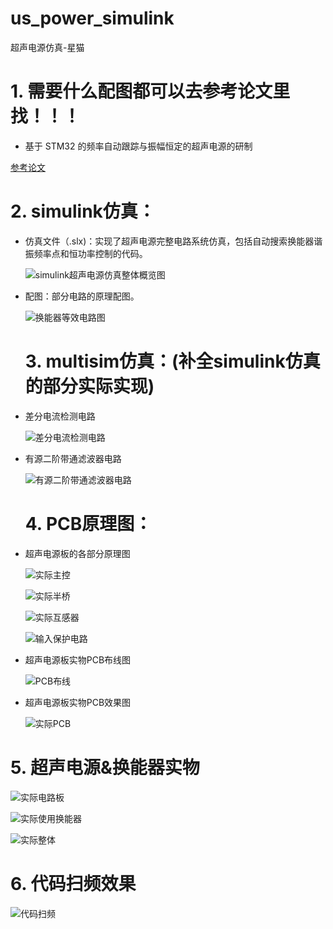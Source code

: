 # us_power_simulink
 超声电源仿真-星猫

# 1. 需要什么配图都可以去参考论文里找！！！

- 基于 STM32 的频率自动跟踪与振幅恒定的超声电源的研制

 [参考论文](https://github.com/cdh66666/us_power_simulink/blob/main/%E5%8F%82%E8%80%83%E8%AE%BA%E6%96%87/%E5%9F%BA%E4%BA%8ESTM32%E7%9A%84%E9%A2%91%E7%8E%87%E8%87%AA%E5%8A%A8%E8%B7%9F...%E4%B8%8E%E6%8C%AF%E5%B9%85%E6%81%92%E5%AE%9A%E7%9A%84%E8%B6%85%E5%A3%B0%E7%94%B5%E6%BA%90%E7%9A%84%E7%A0%94%E5%88%B6_%E9%83%91%E4%BC%9F%E5%B8%85.pdf)

# 2. simulink仿真：

- 仿真文件（.slx)：实现了超声电源完整电路系统仿真，包括自动搜索换能器谐振频率点和恒功率控制的代码。

  ![simulink超声电源仿真整体概览图](https://github.com/cdh66666/us_power_simulink/blob/main/simulink%E4%BB%BF%E7%9C%9F/%E4%BB%BF%E7%9C%9F%E6%95%88%E6%9E%9C%E5%9B%BE/%E8%B6%85%E5%A3%B0%E7%94%B5%E6%BA%90%E4%BB%BF%E7%9C%9F%E6%95%B4%E4%BD%93%E6%A6%82%E8%A7%88.png)

- 配图：部分电路的原理配图。

  ![换能器等效电路图](https://github.com/cdh66666/us_power_simulink/blob/main/simulink%E4%BB%BF%E7%9C%9F/%E4%BB%BF%E7%9C%9F%E6%95%88%E6%9E%9C%E5%9B%BE/%E6%8D%A2%E8%83%BD%E5%99%A8%E7%AD%89%E6%95%88%E7%94%B5%E8%B7%AF.png)

  # 3. multisim仿真：(补全simulink仿真的部分实际实现)

- 差分电流检测电路

  ![差分电流检测电路](https://github.com/cdh66666/us_power_simulink/blob/main/multisim%E4%BB%BF%E7%9C%9F/%E5%B7%AE%E5%88%86%E7%94%B5%E6%B5%81%E6%A3%80%E6%B5%8B-multisim%E4%BB%BF%E7%9C%9F.png)

- 有源二阶带通滤波器电路

  ![有源二阶带通滤波器电路](https://github.com/cdh66666/us_power_simulink/blob/main/multisim%E4%BB%BF%E7%9C%9F/%E6%9C%89%E6%BA%90%E4%BA%8C%E9%98%B6%E5%B8%A6%E9%80%9A%E6%BB%A4%E6%B3%A2%E5%99%A8-multisim%E4%BB%BF%E7%9C%9F.png)

  # 4. PCB原理图：

- 超声电源板的各部分原理图

  ![实际主控](https://github.com/cdh66666/us_power_simulink/blob/main/%E5%AE%9E%E7%89%A9%E9%83%A8%E5%88%86/PCB/%E5%AE%9E%E9%99%85%E4%B8%BB%E6%8E%A7%E7%94%B5%E8%B7%AF.png)

  ![实际半桥](https://github.com/cdh66666/us_power_simulink/blob/main/%E5%AE%9E%E7%89%A9%E9%83%A8%E5%88%86/PCB/%E5%AE%9E%E9%99%85%E5%8D%8A%E6%A1%A5%E9%80%86%E5%8F%98%E7%94%B5%E8%B7%AF.png)

  ![实际互感器](https://github.com/cdh66666/us_power_simulink/blob/main/%E5%AE%9E%E7%89%A9%E9%83%A8%E5%88%86/PCB/%E5%AE%9E%E9%99%85%E7%94%B5%E5%8E%8B%E7%94%B5%E6%B5%81%E4%BA%92%E6%84%9F%E5%99%A8%E9%9A%94%E7%A6%BB%E6%A3%80%E6%B5%8B%E7%94%B5%E8%B7%AF.png)

  ![输入保护电路](https://github.com/cdh66666/us_power_simulink/blob/main/%E5%AE%9E%E7%89%A9%E9%83%A8%E5%88%86/PCB/%E5%AE%9E%E9%99%85%E7%94%B5%E6%BA%90%E8%BE%93%E5%85%A5%E7%94%B5%E8%B7%AF-%E5%8F%8D%E6%8E%A5%26%E8%BF%87%E6%B5%81%26%E8%BF%87%E5%8E%8B%E4%BF%9D%E6%8A%A4%E7%94%B5%E8%B7%AF.png)

- 超声电源板实物PCB布线图

  ![PCB布线](https://github.com/cdh66666/us_power_simulink/blob/main/%E5%AE%9E%E7%89%A9%E9%83%A8%E5%88%86/PCB/%E5%AE%9E%E9%99%85PCB%E5%B8%83%E7%BA%BF%E5%9B%BE.png)

- 超声电源板实物PCB效果图

  ![实际PCB](https://github.com/cdh66666/us_power_simulink/blob/main/%E5%AE%9E%E7%89%A9%E9%83%A8%E5%88%86/PCB/%E5%AE%9E%E9%99%85%E7%94%B5%E8%B7%AF%E6%9D%BF.png)

# 5. 超声电源&换能器实物

![实际电路板](https://github.com/cdh66666/us_power_simulink/blob/main/%E5%AE%9E%E7%89%A9%E9%83%A8%E5%88%86/%E5%AE%9E%E9%99%85%E7%94%B5%E8%B7%AF%E6%9D%BF.jpg)

![实际使用换能器](https://github.com/cdh66666/us_power_simulink/blob/main/%E5%AE%9E%E7%89%A9%E9%83%A8%E5%88%86/%E5%AE%9E%E9%99%85%E4%BD%BF%E7%94%A8%E6%8D%A2%E8%83%BD%E5%99%A8.jpg)

![实际整体](https://github.com/cdh66666/us_power_simulink/blob/main/%E5%AE%9E%E7%89%A9%E9%83%A8%E5%88%86/%E5%AE%9E%E9%99%85%E6%B5%8B%E8%AF%95%E5%9B%BE.jpg)

# 6. 代码扫频效果

![代码扫频](https://github.com/cdh66666/us_power_simulink/blob/main/%E5%AE%9E%E7%89%A9%E9%83%A8%E5%88%86/%E5%AE%9E%E9%99%85%E6%89%AB%E9%A2%91%E6%95%88%E6%9E%9C%E5%9B%BE.png)
